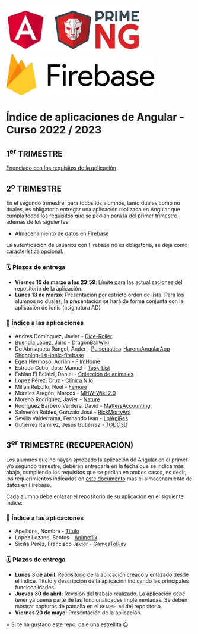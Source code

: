 <img width="360px" src="angular-y-primeng.png">&nbsp;&nbsp;&nbsp;&nbsp;&nbsp;&nbsp;<img width="400px" src="firebase_v2.png">

# Índice de aplicaciones de Angular - Curso 2022 / 2023

## 1<sup>er</sup> TRIMESTRE

[Enunciado con los requisitos de la aplicación](trabajo_angular_v2.pdf)

## 2<sup>o</sup> TRIMESTRE

En el segundo trimestre, para todos los alumnos, tanto duales como no duales, es obligatorio entregar una aplicación realizada en Angular que cumpla todos los requisitos que se pedían para la del primer trimestre además de los siguientes:
* Almacenamiento de datos en Firebase

La autenticación de usuarios con Firebase no es obligatoria, se deja como característica opcional.

### 🗓️ Plazos de entrega

* **Viernes 10 de marzo a las 23:59**: Límite para las actualizaciones del repositorio de la aplicación. 
* **Lunes 13 de marzo**: Presentación por estricto orden de lista. Para los alumnos no duales, la presentación se hará de forma conjunta con la aplicación de Ionic (asignatura AD)

### :iphone: Índice a las aplicaciones
* Andres Domínguez, Javier - [Dice-Roller](https://github.com/javierandresaluiescampanillas/dice-roller)
* Buendía López, Jairo - [DragonBallWiki](https://github.com/jairobuendia/DragonBallWiki)
* De Abrisqueta Rangel, Ander - [Pulserástica](https://github.com/AnderDeAbrisqueta/pulserastica)-[HarenaAngularApp](https://github.com/AnderDeAbrisqueta/HarenaAngularApp)-[Shopping-list-ionic-firebase](https://github.com/AnderDeAbrisqueta/shoppinglist-ionic-firebase)
* Egea Hermoso, Adrián - [FilmHome](https://github.com/AdrianEgeaHermoso/FilmHome_Angular)
* Estrada Cobo, Jose Manuel - [Task-List](https://github.com/JoseEstradaC/task-list)
* Fabián El Belaizi, Daniel - [Colección de animales](https://github.com/Danny-06/Coleccion-de-animales-domesticos-angular-v2)
* López Pérez, Cruz - [Clínica Nilo](https://github.com/mcruzlp/clinicaniloangularappMarzoVersion)
* Millán Rebollo, Noel - [Femore](https://github.com/NoelMillan/angular-project)
* Morales Aragón, Marcos - [MHW-Wiki 2.0](https://github.com/MarcosMoralesAragon/MHW-Wiki/tree/2.0)
* Moreno Rodríguez, Javier - [Nature](https://github.com/Javiemr/AngularNature)
* Rodriguez Barbero Verdera, David - [MattersAccounting](https://github.com/Davidrbv/MatterAccounting)
* Salmerón Robles, Gonzalo José - [RickMortyApi](https://github.com/gonzalosalmeron/rickmortyapi)
* Sevilla Valderrama, Fernando Iván - [LolApiRes](https://github.com/FESEVA/angular-lolApiRes)
* Gutiérrez Ramírez, Jesús Gutiérrez - [TODO3D](https://github.com/Jesus-GR/tienda3D)

## 3<sup>er</sup> TRIMESTRE (RECUPERACIÓN)

Los alumnos que no hayan aprobado la aplicación de Angular en el primer y/o segundo trimestre, deberán entregarla en la fecha que se indica más abajo, cumpliendo los requisitos que se pedían en ambos casos, es decir, los requerimientos indicados en [este documento](trabajo_angular_v2.pdf) más el almacenamiento de datos en Firebase.

Cada alumno debe enlazar el repositorio de su aplicación en el siguiente índice:

### :iphone: Índice a las aplicaciones

* Apellidos, Nombre - [Título]()
* López Lozano, Santos - [Animeflix](https://github.com/SantosLopezLozano/AnimeflixAngular)
* Sicilia Pérez, Francisco Javier - [GamesToPlay](https://github.com/FranSiciliaPerez/GamesToPlay/blob/main/README.md#gamestoplay)

### 🗓️ Plazos de entrega

* **Lunes 3 de abril**: Repositorio de la aplicación creado y enlazado desde el índice. Título y descripción de la aplicación indicando las principales funcionalidades.
* **Jueves 30 de abril**: Revisión del trabajo realizado. La aplicación debe tener ya buena parte de las funcionalidades implementadas. Se deben mostrar capturas de pantalla en el `README.md` del repositorio.
* **Viernes 20 de mayo**: Presentación de la aplicación.

:star: Si te ha gustado este repo, dale una estrellita :wink:
